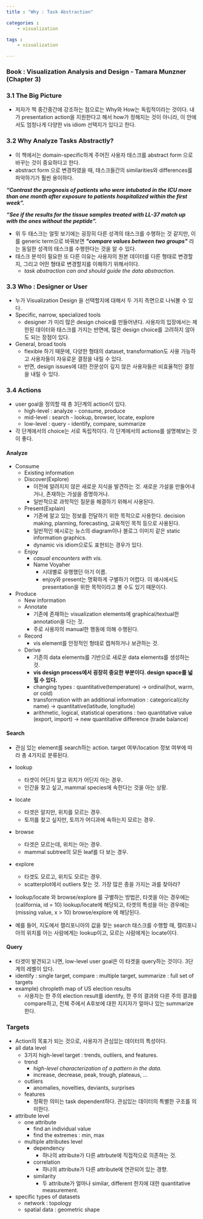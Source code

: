 ```yaml
---
title : "Why : Task Abstraction"

categories :
    - visualization

tags :
    - visualization

---
```



### Book : Visualization Analysis and Design - Tamara Munzner (Chapter 3)

### 3.1 The Big Picture
- 저자가 책 중간중간에 강조하는 점으로는 Why와 How는 독립적이라는 것이다. 내가 presentation action을 지원한다고 해서 how가 정해지는 것이 아니라, 이 안에서도 엄청나게 다양한 vis idiom 선택지가 있다고 한다.


### 3.2 Why Analyze Tasks Abstractly?
- 이 책에서는 domain-specific하게 주어진 사용자 태스크를 abstract form 으로 바꾸는 것이 중요하다고 한다.
- abstract form 으로 변경하였을 때, 태스크들간의 similarities와 differences를 파악하기가 훨씬 용이하다.

_**“Contrast the prognosis of patients who were intubated in the ICU more than one month after exposure to patients hospitalized within the first week”.**_  


_**“See if the results for the tissue samples treated with LL-37 match up with the ones without the peptide”.**_

- 위 두 태스크는 얼핏 보기에는 굉장히 다른 성격의 태스크를 수행하는 것 같지만, 이를 generic term으로 바꿔보면 _**"compare values between two groups"**_ 라는 동일한 성격의 태스크를 수행한다는 것을 알 수 있다.
- 태스크 분석이 필요한 또 다른 이유는 사용자의 원본 데이터를 다른 형태로 변경할지, 그리고 어떤 형태로 변경할지를 이해하기 위해서이다. 
  - _task abstraction can and should guide the data abstraction._

### 3.3 Who : Designer or User
- 누가 Visualization Design 을 선택할지에 대해서 두 가지 측면으로 나눠볼 수 있다.
- Specific, narrow, specialized tools
  - designer 가 미리 많은 design choice를 만들어낸다. 사용자의 입장에서는 제한된 데이터와 태스크를 가지는 반면에, 많은 design choice를 고려하지 않아도 되는 장점이 있다.
- General, broad tools
  - flexible 하기 때문에, 다양한 형태의 dataset, transformation도 사용 가능하고 사용자들이 자유로운 결정을 내릴 수 있다. 
  - 반면, design issues에 대한 전문성이 깊지 않은 사용자들은 비효율적인 결정을 내릴 수 있다.
   
### 3.4 Actions
- user goal을 정의할 때 총 3단계의 action이 있다.
  - high-level : analyze - consume, produce
  - mid-level : search - lookup, browser, locate, explore
  - low-level : query - identify, compare, summarize
- 각 단계에서의 choice는 서로 독립적이다. 각 단계에서의 actions를 설명해보는 것이 좋다.

#### Analyze
- Consume
  - Existing information
  - Discover(Explore)
    - 이전에 알려지지 않은 새로운 지식을 발견하는 것. 새로운 가설을 만들어내거나, 존재하는 가설을 증명하거나.
    - 일반적으로 과학적인 질문을 해결하기 위해서 사용된다. 
  - Present(Explain)
    - 기존에 알고 있는 정보를 전달하기 위한 목적으로 사용한다. decision making, planning, forecasting, 교육적인 목적 등으로 사용된다.
    - 일반적인 예시로는 뉴스의 diagram이나 블로그 이미지 같은 static information graphics.
    - dynamic vis idiom으로도 표현되는 경우가 있다.
  - Enjoy
    - _casual encounters with vis._
    - Name Voyaher
      - 시대별로 유행했던 아기 이름.
      - enjoy와 present는 명확하게 구별하기 어렵다. 이 예시에서도 presentation을 위한 목적이라고 볼 수도 있기 때문이다.
- Produce
  - New information
  - Annotate
    - 기존에 존재하는 visualization elements에 graphical/textual한 annotation을 다는 것.
    - 주로 사용자의 manual한 행동에 의해 수행된다. 
  - Record
    - vis element를 안정적인 형태로 캡쳐하거나 보관하는 것.
  - Derive
    - 기존의 data elements를 기반으로 새로운 data elements를 생성하는 것.
    - **vis design process에서 굉장히 중요한 부분이다. design space를 넓힐 수 있다.**
    - changing types : quantitative(temperature) -> ordinal(hot, warm, or cold)
    - transformation with an additional information : categorical(city name) -> quantitative(latitude, longitude)
    - arithmetic, logical, statistical operations : two quantitative value (export, import) -> new quantitative difference (trade balance)

#### Search
- 관심 있는 element를 search하는 action. target 여부/location 정보 여부에 따라 총 4가지로 분류된다.
- lookup
  - 타겟이 어딘지 알고 위치가 어딘지 아는 경우. 
  - 인간을 찾고 싶고, mammal species에 속한다는 것을 아는 상황.
- locate
  - 타겟은 알지만, 위치를 모르는 경우.
  - 토끼를 찾고 싶지만, 토끼가 어디과에 속하는지 모르는 경우.
- browse
  - 타겟은 모르는데, 위치는 아는 경우.
  - mammal subtree의 모든 leaf를 다 보는 경우.
- explore
  - 타겟도 모르고, 위치도 모르는 경우.
  - scatterplot에서 outliers 찾는 것. 가장 많은 종을 가지는 과를 찾아라?

- lookup/locate 와 browse/explore 를 구별하는 방법은, 타겟을 아는 경우에는 (california, id = 10) lookup/locate에 해당되고, 타겟의 특성을 아는 경우에는 (missing value, x > 10) browse/explore 에 해당된다.
- 예를 들어, 지도에서 캘리포니아의 값을 찾는 search 태스크를 수행할 때, 캘리포니아의 위치를 아는 사람에게는 lookup이고, 모르는 사람에게는 locate이다.
  
#### Query
- 타겟이 발견되고 나면, low-level user goal은 이 타겟을 query하는 것이다. 3단계의 레벨이 있다.
- identify : single target, compare : multiple target, summarize : full set of targets
- example) chropleth map of US election results
  - 사용자는 한 주의 election result를 identify, 한 주의 결과와 다른 주의 결과를 compare하고, 전체 주에서 A후보에 대한 지지자가 얼마나 있는 summarize한다.

### Targets
- Action의 목표가 되는 것으로, 사용자가 관심있는 데이터의 특성이다.
- all data level
  - 3가지 high-level target : trends, outliers, and features.
  - trend
    - _high-level characterization of a pattern in the data._
    - increase, decrease, peak, trough, plateaus, ...
  - outliers
    - anomalies, novelties, deviants, surprises
  - features
    - 정확한 의미는 task dependent하다. 관심있는 데이터의 특별한 구조를 의미한다.
- attribute level
  - one attribute
    - find an individual value
    - find the extremes : min, max
  - multiple attributes level
    - dependency
      - 하나의 attribute가 다른 attrbute에 직접적으로 의존하는 것.
    - correlation
      - 하나의 attribute가 다른 attribute에 연관되어 있는 경향.
    - similarity
      - 두 attribute가 얼마나 similar, different 한지에 대한 quantitative measurement.
- specific types of datasets
  - network : topology
  - spatial data : geometric shape


